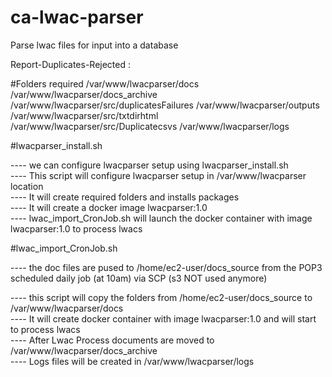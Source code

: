 # ca-lwac-parser
Parse lwac files for input into a database

Report-Duplicates-Rejected :

#Folders required
/var/www/lwacparser/docs
/var/www/lwacparser/docs_archive
/var/www/lwacparser/src/duplicatesFailures
/var/www/lwacparser/outputs
/var/www/lwacparser/src/txtdirhtml
/var/www/lwacparser/src/Duplicatecsvs
/var/www/lwacparser/logs

#lwacparser_install.sh

---- we can configure lwacparser setup using lwacparser_install.sh <br/>
---- This script will configure lwacparser setup in /var/www/lwacparser location <br/>
---- It will create required folders and installs packages <br/>
---- It will create a docker image lwacparser:1.0 <br/>
---- lwac_import_CronJob.sh will launch the docker container with image lwacparser:1.0 to process lwacs <br/>

#lwac_import_CronJob.sh

---- the doc files are pused to /home/ec2-user/docs_source from the POP3 scheduled daily job (at 10am)
     via SCP (s3 NOT used anymore)
     
---- this script will copy the folders from /home/ec2-user/docs_source to /var/www/lwacparser/docs<br />
---- It will create docker container with image lwacparser:1.0 and will start to process lwacs<br />
---- After Lwac Process documents  are moved to /var/www/lwacparser/docs_archive<br />
---- Logs files will be created in /var/www/lwacparser/logs<br />
